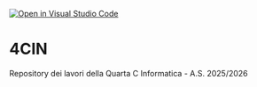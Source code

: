 [![Open in Visual Studio Code](https://classroom.github.com/assets/open-in-vscode-2e0aaae1b6195c2367325f4f02e2d04e9abb55f0b24a779b69b11b9e10269abc.svg)](https://classroom.github.com/online_ide?assignment_repo_id=21266720&assignment_repo_type=AssignmentRepo)
# 4CIN
Repository dei lavori della Quarta C Informatica - A.S. 2025/2026
